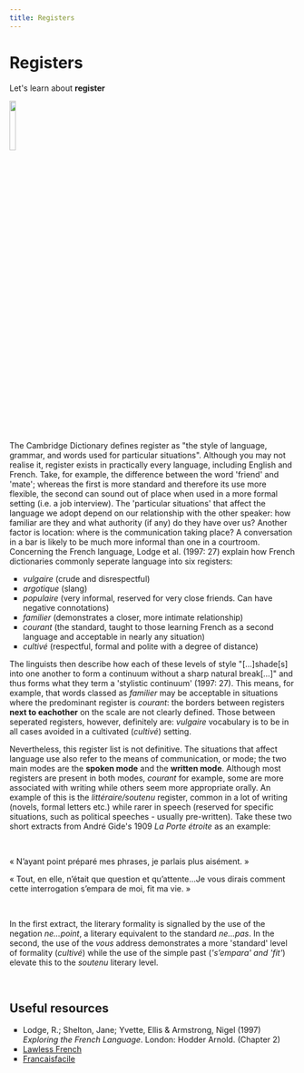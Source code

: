 ```yaml
---
title: Registers
---
```


<h1>Registers</h1>
<p>Let's learn about <strong>register</strong></p>
<p><img src="https://upload.wikimedia.org/wikipedia/commons/thumb/7/70/Bibliotekarien_konserverad_-_Skoklosters_slott_-_97136.tif/lossy-page1-440px-Bibliotekarien_konserverad_-_Skoklosters_slott_-_97136.tif.jpg" style="width:15%"></p>
<p>The Cambridge Dictionary defines register as "the style of language, grammar, and words used for particular situations". Although you may not realise it, register exists in practically every language, including English and French. Take, for example, the difference between the word 'friend' and 'mate'; whereas the first is more standard and therefore its use more flexible, the second can sound out of place when used in a more formal setting (i.e. a job interview). The 'particular situations' that affect the language we adopt depend on our relationship with the other speaker: how familiar are they and what authority (if any) do they have over us? Another factor is location: where is the communication taking place? A conversation in a bar is likely to be much more informal than one in a courtroom. 
<br>Concerning the French language, Lodge et al. (1997: 27) explain how French dictionaries commonly seperate language into six registers:</p>
<ul style="list-style-type: square;">
  <li><i>vulgaire</i> (crude and disrespectful)</li>
  <li><i>argotique</i> (slang)</li>
  <li><i>populaire</i> (very informal, reserved for very close friends. Can have negative connotations)</li>
  <li><i>familier</i> (demonstrates a closer, more intimate relationship)</li>
  <li><i>courant</i> (the standard, taught to those learning French as a second language and acceptable in nearly any situation)</li>
  <li><i>cultivé</i> (respectful, formal and polite with a degree of distance)</li>
</ul>
<p>The linguists then describe how each of these levels of style "[...]shade[s] into one another to form a continuum without a sharp natural break[...]" and thus forms what they term a 'stylistic continuum' (1997: 27). This means, for example, that words classed as <i>familier</i> may be acceptable in situations where the predominant register is <i>courant</i>: the borders between registers <strong>next to eachother</strong> on the scale are not clearly defined. Those between seperated registers, however, definitely are: <i>vulgaire</i> vocabulary is to be in all cases avoided in a cultivated (<i>cultivé</i>) setting. 

<p>Nevertheless, this register list is not definitive. The situations that affect language use also refer to the means of communication, or mode; the two main modes are the <strong>spoken mode</strong> and the <strong>written mode</strong>. Although most registers are present in both modes, <i>courant</i> for example, some are more associated with writing while others seem more appropriate orally. An example of this is the <i>littéraire/soutenu</i> register, common in a lot of writing (novels, formal letters etc.) while rarer in speech (reserved for specific situations, such as political speeches - usually pre-written). Take these two short extracts from André Gide's 1909 <i>La Porte étroite</i> as an example:</p>
<br>
<p lang="fr">« N’ayant point préparé mes phrases, je parlais plus aisément. »</p>
<p lang="fr">« Tout, en elle, n’était que question et qu’attente…Je vous dirais comment cette interrogation s’empara de moi, fit ma vie. »</p>
<br>
<p>In the first extract, the literary formality is signalled by the use of the negation <i>ne...point</i>, a literary equivalent to the standard <i>ne...pas</i>. In the second, the use of the <i>vous</i> address demonstrates a more 'standard' level of formality (<i>cultivé</i>) while the use of the simple past (<i>'s’empara' and 'fit'</i>) elevate this to the <i>soutenu</i> literary level.</p>

<br>
<h2>Useful resources</h2>
<ul style="list-style-type: square;">
  <li>Lodge, R.; Shelton, Jane; Yvette, Ellis & Armstrong, Nigel (1997) <i>Exploring the French Language</i>. London: Hodder Arnold. (Chapter 2)</li>
  <li><a href="https://www.lawlessfrench.com/linguistics/register/" target="_blank">Lawless French</a></li>
  <li><a href="https://www.francaisfacile.com/exercices/exercice-francais-2/exercice-francais-119094.php" target="_blank">Francaisfacile</a></li>
</ul>


